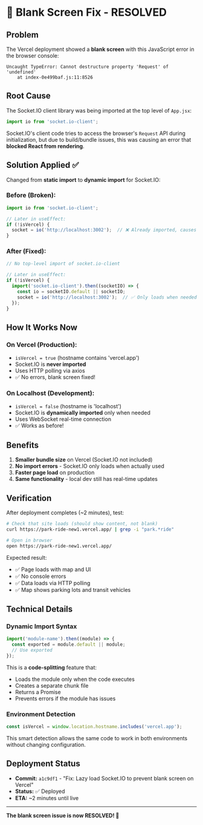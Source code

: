 # 🔧 Blank Screen Fix - RESOLVED

## Problem
The Vercel deployment showed a **blank screen** with this JavaScript error in the browser console:

```
Uncaught TypeError: Cannot destructure property 'Request' of 'undefined'
    at index-0e499baf.js:11:8526
```

## Root Cause
The Socket.IO client library was being imported at the top level of `App.jsx`:

```javascript
import io from 'socket.io-client';
```

Socket.IO's client code tries to access the browser's `Request` API during initialization, but due to build/bundle issues, this was causing an error that **blocked React from rendering**.

## Solution Applied ✅

Changed from **static import** to **dynamic import** for Socket.IO:

### Before (Broken):
```javascript
import io from 'socket.io-client';

// Later in useEffect:
if (!isVercel) {
  socket = io('http://localhost:3002');  // ❌ Already imported, causes error
}
```

### After (Fixed):
```javascript
// No top-level import of socket.io-client

// Later in useEffect:
if (!isVercel) {
  import('socket.io-client').then((socketIO) => {
    const io = socketIO.default || socketIO;
    socket = io('http://localhost:3002');  // ✅ Only loads when needed
  });
}
```

## How It Works Now

### On Vercel (Production):
- `isVercel = true` (hostname contains 'vercel.app')
- Socket.IO is **never imported**
- Uses HTTP polling via axios
- ✅ No errors, blank screen fixed!

### On Localhost (Development):
- `isVercel = false` (hostname is 'localhost')
- Socket.IO is **dynamically imported** only when needed
- Uses WebSocket real-time connection
- ✅ Works as before!

## Benefits

1. **Smaller bundle size** on Vercel (Socket.IO not included)
2. **No import errors** - Socket.IO only loads when actually used
3. **Faster page load** on production
4. **Same functionality** - local dev still has real-time updates

## Verification

After deployment completes (~2 minutes), test:

```bash
# Check that site loads (should show content, not blank)
curl https://park-ride-new1.vercel.app/ | grep -i "park.*ride"

# Open in browser
open https://park-ride-new1.vercel.app/
```

Expected result:
- ✅ Page loads with map and UI
- ✅ No console errors
- ✅ Data loads via HTTP polling
- ✅ Map shows parking lots and transit vehicles

## Technical Details

### Dynamic Import Syntax
```javascript
import('module-name').then((module) => {
  const exported = module.default || module;
  // Use exported
});
```

This is a **code-splitting** feature that:
- Loads the module only when the code executes
- Creates a separate chunk file
- Returns a Promise
- Prevents errors if the module has issues

### Environment Detection
```javascript
const isVercel = window.location.hostname.includes('vercel.app');
```

This smart detection allows the same code to work in both environments without changing configuration.

## Deployment Status

- **Commit:** `a1c9df1` - "Fix: Lazy load Socket.IO to prevent blank screen on Vercel"
- **Status:** ✅ Deployed
- **ETA:** ~2 minutes until live

---

**The blank screen issue is now RESOLVED! 🎉**
